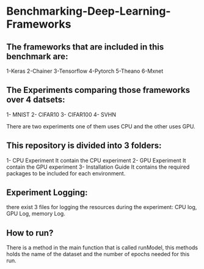 # Benchmarking-Deep-Learning-Frameworks
## The frameworks that are included in this benchmark are:
  1-Keras
  2-Chainer
  3-Tensorflow
  4-Pytorch 
  5-Theano
  6-Mxnet 

## The Experiments comparing those frameworks over 4 datsets:
  1- MNIST
  2- CIFAR10
  3- CIFAR100
  4- SVHN

There are two experiments one of them uses CPU and the other uses GPU.

## This repository is divided into 3 folders:
  1- CPU Experiment 
    It contain the CPU experiment 
  2- GPU Experiment 
    It contain the GPU experiment 
  3- Installation Guide
    It contains the required packages to be included for each environment.

  
 ## Experiment Logging:
  there exist 3 files for logging the resources during the experiment: CPU log, GPU Log, memory Log.
  
## How to run?
  There is a method in the main function that is called runModel, this methods holds the name of the dataset and the number of       epochs needed for this run.
